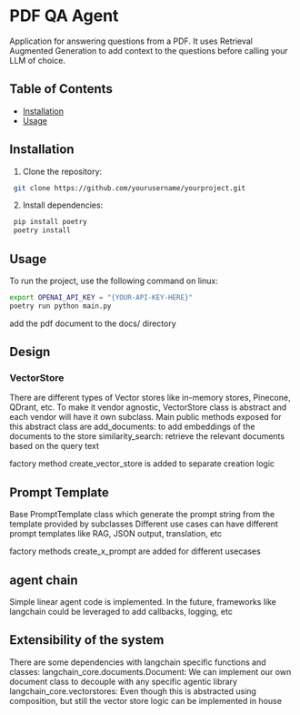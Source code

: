 # PDF QA Agent

Application for answering questions from a PDF.
It uses Retrieval Augmented Generation to add context to the questions before calling your LLM of choice.

## Table of Contents

- [Installation](#installation)
- [Usage](#usage)

## Installation

1. Clone the repository:

```bash
 git clone https://github.com/yourusername/yourproject.git
```

2. Install dependencies:

```bash
 pip install poetry
 poetry install
```

## Usage

To run the project, use the following command on linux:

```bash
export OPENAI_API_KEY = "{YOUR-API-KEY-HERE}"
poetry run python main.py
```
add the pdf document to the docs/ directory


## Design

### VectorStore

There are different types of Vector stores like in-memory stores, Pinecone, QDrant, etc.
To make it vendor agnostic, VectorStore class is abstract and each vendor will have it own subclass.
Main public methods exposed for this abstract class are
add_documents: to add embeddings of the documents to the store
similarity_search: retrieve the relevant documents based on the query text

factory method create_vector_store is added to separate creation logic

## Prompt Template

Base PromptTemplate class which generate the prompt string from the template provided by subclasses
Different use cases can have different prompt templates like RAG, JSON output, translation, etc

factory methods create_x_prompt are added for different usecases

## agent chain

Simple linear agent code is implemented.
In the future, frameworks like langchain could be leveraged to add callbacks, logging, etc

## Extensibility of the system

There are some dependencies with langchain specific functions and classes:
langchain_core.documents.Document: We can implement our own document class to decouple with any specific agentic library
langchain_core.vectorstores: Even though this is abstracted using composition, but still the vector store logic can be implemented in house
